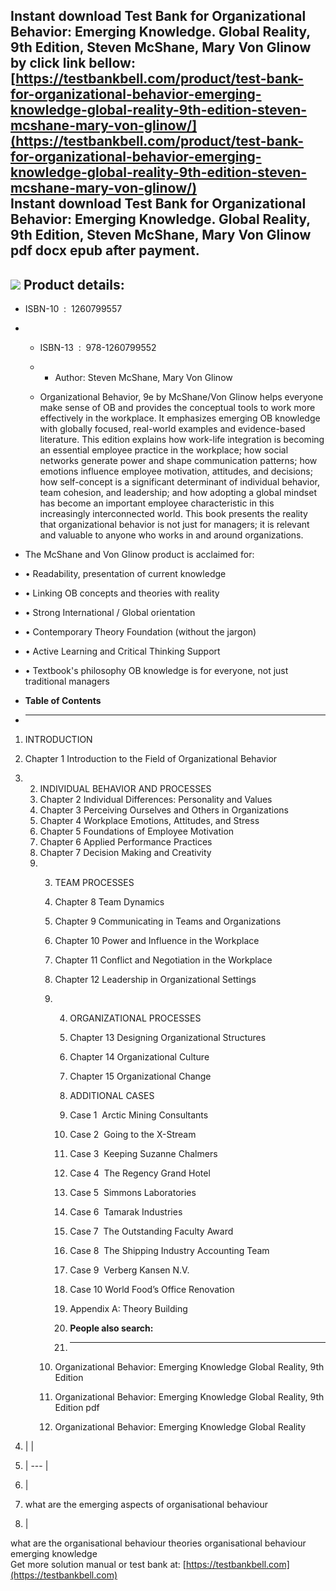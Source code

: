 Instant download **Test Bank for Organizational Behavior: Emerging Knowledge. Global Reality, 9th Edition, Steven McShane, Mary Von Glinow** by click link bellow:  
[https://testbankbell.com/product/test-bank-for-organizational-behavior-emerging-knowledge-global-reality-9th-edition-steven-mcshane-mary-von-glinow/](https://testbankbell.com/product/test-bank-for-organizational-behavior-emerging-knowledge-global-reality-9th-edition-steven-mcshane-mary-von-glinow/)  
**Instant download Test Bank for Organizational Behavior: Emerging Knowledge. Global Reality, 9th Edition, Steven McShane, Mary Von Glinow pdf docx epub after payment.**
-------------------------------------------------------------------------------------------------------------------------------------------------------------------------


![](https://testbankbell.com/wp-content/uploads/2023/05/9781260799552_TestBank.jpeg)
**Product details:**
--------------------


* ISBN-10 ‏ : ‎ 1260799557
* * ISBN-13 ‏ : ‎ 978-1260799552
  * * Author: Steven McShane, Mary Von Glinow
   
  * Organizational Behavior, 9e by McShane/Von Glinow helps everyone make sense of OB and provides the conceptual tools to work more effectively in the workplace. It emphasizes emerging OB knowledge with globally focused, real-world examples and evidence-based literature. This edition explains how work-life integration is becoming an essential employee practice in the workplace; how social networks generate power and shape communication patterns; how emotions influence employee motivation, attitudes, and decisions; how self-concept is a significant determinant of individual behavior, team cohesion, and leadership; and how adopting a global mindset has become an important employee characteristic in this increasingly interconnected world. This book presents the reality that organizational behavior is not just for managers; it is relevant and valuable to anyone who works in and around organizations.
 
* The McShane and Von Glinow product is acclaimed for:
* • Readability, presentation of current knowledge
* • Linking OB concepts and theories with reality
* • Strong International / Global orientation
* • Contemporary Theory Foundation (without the jargon)
* • Active Learning and Critical Thinking Support
* • Textbook's philosophy OB knowledge is for everyone, not just traditional managers
* **Table of Contents**
* ---------------------

1. INTRODUCTION
2. Chapter 1 Introduction to the Field of Organizational Behavior
3. 2. INDIVIDUAL BEHAVIOR AND PROCESSES
   3. Chapter 2 Individual Differences: Personality and Values
   4. Chapter 3 Perceiving Ourselves and Others in Organizations
   5. Chapter 4 Workplace Emotions, Attitudes, and Stress
   6. Chapter 5 Foundations of Employee Motivation
   7. Chapter 6 Applied Performance Practices
   8. Chapter 7 Decision Making and Creativity
   9. 3. TEAM PROCESSES
      4. Chapter 8 Team Dynamics
      5. Chapter 9 Communicating in Teams and Organizations
      6. Chapter 10 Power and Influence in the Workplace
      7. Chapter 11 Conflict and Negotiation in the Workplace
      8. Chapter 12 Leadership in Organizational Settings
      9. 4. ORGANIZATIONAL PROCESSES
         5. Chapter 13 Designing Organizational Structures
         6. Chapter 14 Organizational Culture
         7. Chapter 15 Organizational Change
         8. ADDITIONAL CASES
         9. Case 1  Arctic Mining Consultants
         10. Case 2  Going to the X-Stream
         11. Case 3  Keeping Suzanne Chalmers
         12. Case 4  The Regency Grand Hotel
         13. Case 5  Simmons Laboratories
         14. Case 6  Tamarak Industries
         15. Case 7  The Outstanding Faculty Award
         16. Case 8  The Shipping Industry Accounting Team
         17. Case 9  Verberg Kansen N.V.
         18. Case 10 World Food’s Office Renovation
         19. Appendix A: Theory Building
        
         20. **People also search:**
         21. -----------------------
        
      10. Organizational Behavior: Emerging Knowledge Global Reality, 9th Edition
      11. Organizational Behavior: Emerging Knowledge Global Reality, 9th Edition pdf
      12. Organizational Behavior: Emerging Knowledge Global Reality
     
4. |  |
5. | --- |
6. |
7. what are the emerging aspects of organisational behaviour
8.  |


what are the organisational behaviour theories
organisational behaviour emerging knowledge  
 Get more solution manual or test bank at: [https://testbankbell.com](https://testbankbell.com)
